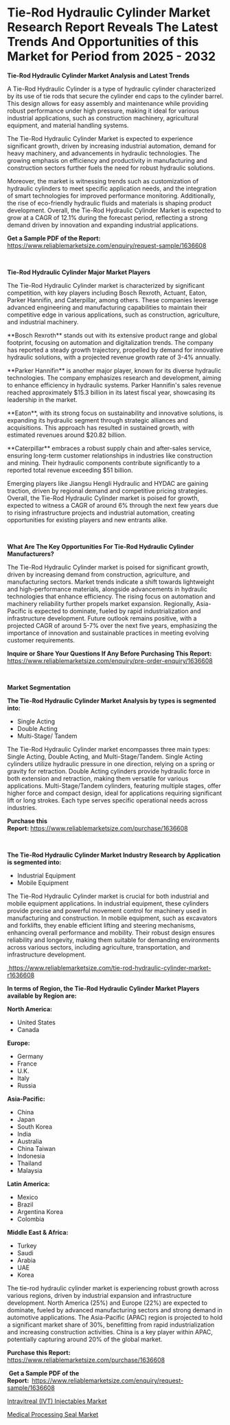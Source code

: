 <p><h1>Tie-Rod Hydraulic Cylinder Market Research Report Reveals The Latest Trends And Opportunities of this Market for Period from 2025 - 2032</h1></p><p><strong>Tie-Rod Hydraulic Cylinder Market Analysis and Latest Trends</strong></p>
<p><p>A Tie-Rod Hydraulic Cylinder is a type of hydraulic cylinder characterized by its use of tie rods that secure the cylinder end caps to the cylinder barrel. This design allows for easy assembly and maintenance while providing robust performance under high pressure, making it ideal for various industrial applications, such as construction machinery, agricultural equipment, and material handling systems.</p><p>The Tie-Rod Hydraulic Cylinder Market is expected to experience significant growth, driven by increasing industrial automation, demand for heavy machinery, and advancements in hydraulic technologies. The growing emphasis on efficiency and productivity in manufacturing and construction sectors further fuels the need for robust hydraulic solutions.</p><p>Moreover, the market is witnessing trends such as customization of hydraulic cylinders to meet specific application needs, and the integration of smart technologies for improved performance monitoring. Additionally, the rise of eco-friendly hydraulic fluids and materials is shaping product development. Overall, the Tie-Rod Hydraulic Cylinder Market is expected to grow at a CAGR of 12.1% during the forecast period, reflecting a strong demand driven by innovation and expanding industrial applications.</p></p>
<p><strong>Get a Sample PDF of the Report:&nbsp;</strong> <a href="https://www.reliablemarketsize.com/enquiry/request-sample/1636608?utm_campaign=1197&utm_medium=2&utm_source=Github&utm_content=ia&utm_term=23032025&utm_id=tie-rod-hydraulic-cylinder">https://www.reliablemarketsize.com/enquiry/request-sample/1636608</a></p>
<p>&nbsp;</p>
<p><strong>Tie-Rod Hydraulic Cylinder Major Market Players</strong></p>
<p><p>The Tie-Rod Hydraulic Cylinder market is characterized by significant competition, with key players including Bosch Rexroth, Actuant, Eaton, Parker Hannifin, and Caterpillar, among others. These companies leverage advanced engineering and manufacturing capabilities to maintain their competitive edge in various applications, such as construction, agriculture, and industrial machinery.</p><p>**Bosch Rexroth** stands out with its extensive product range and global footprint, focusing on automation and digitalization trends. The company has reported a steady growth trajectory, propelled by demand for innovative hydraulic solutions, with a projected revenue growth rate of 3-4% annually.</p><p>**Parker Hannifin** is another major player, known for its diverse hydraulic technologies. The company emphasizes research and development, aiming to enhance efficiency in hydraulic systems. Parker Hannifin's sales revenue reached approximately $15.3 billion in its latest fiscal year, showcasing its leadership in the market.</p><p>**Eaton**, with its strong focus on sustainability and innovative solutions, is expanding its hydraulic segment through strategic alliances and acquisitions. This approach has resulted in sustained growth, with estimated revenues around $20.82 billion.</p><p>**Caterpillar** embraces a robust supply chain and after-sales service, ensuring long-term customer relationships in industries like construction and mining. Their hydraulic components contribute significantly to a reported total revenue exceeding $51 billion.</p><p>Emerging players like Jiangsu Hengli Hydraulic and HYDAC are gaining traction, driven by regional demand and competitive pricing strategies. Overall, the Tie-Rod Hydraulic Cylinder market is poised for growth, expected to witness a CAGR of around 6% through the next few years due to rising infrastructure projects and industrial automation, creating opportunities for existing players and new entrants alike.</p></p>
<p>&nbsp;</p>
<p><strong>What Are The Key Opportunities For Tie-Rod Hydraulic Cylinder Manufacturers?</strong></p>
<p><p>The Tie-Rod Hydraulic Cylinder market is poised for significant growth, driven by increasing demand from construction, agriculture, and manufacturing sectors. Market trends indicate a shift towards lightweight and high-performance materials, alongside advancements in hydraulic technologies that enhance efficiency. The rising focus on automation and machinery reliability further propels market expansion. Regionally, Asia-Pacific is expected to dominate, fueled by rapid industrialization and infrastructure development. Future outlook remains positive, with a projected CAGR of around 5-7% over the next five years, emphasizing the importance of innovation and sustainable practices in meeting evolving customer requirements.</p></p>
<p><strong>Inquire or Share Your Questions If Any Before Purchasing This Report:</strong> <a href="https://www.reliablemarketsize.com/enquiry/pre-order-enquiry/1636608?utm_campaign=1197&utm_medium=2&utm_source=Github&utm_content=ia&utm_term=23032025&utm_id=tie-rod-hydraulic-cylinder">https://www.reliablemarketsize.com/enquiry/pre-order-enquiry/1636608</a></p>
<p>&nbsp;</p>
<p><strong>Market Segmentation</strong></p>
<p><strong>The Tie-Rod Hydraulic Cylinder Market Analysis by types is segmented into:</strong></p>
<p><ul><li>Single Acting</li><li>Double Acting</li><li>Multi-Stage/ Tandem</li></ul></p>
<p><p>The Tie-Rod Hydraulic Cylinder market encompasses three main types: Single Acting, Double Acting, and Multi-Stage/Tandem. Single Acting cylinders utilize hydraulic pressure in one direction, relying on a spring or gravity for retraction. Double Acting cylinders provide hydraulic force in both extension and retraction, making them versatile for various applications. Multi-Stage/Tandem cylinders, featuring multiple stages, offer higher force and compact design, ideal for applications requiring significant lift or long strokes. Each type serves specific operational needs across industries.</p></p>
<p><strong>Purchase this Report:&nbsp;</strong><a href="https://www.reliablemarketsize.com/purchase/1636608?utm_campaign=1197&utm_medium=2&utm_source=Github&utm_content=ia&utm_term=23032025&utm_id=tie-rod-hydraulic-cylinder">https://www.reliablemarketsize.com/purchase/1636608</a></p>
<p>&nbsp;</p>
<p><strong>The Tie-Rod Hydraulic Cylinder Market Industry Research by Application is segmented into:</strong></p>
<p><ul><li>Industrial Equipment</li><li>Mobile Equipment</li></ul></p>
<p><p>The Tie-Rod Hydraulic Cylinder market is crucial for both industrial and mobile equipment applications. In industrial equipment, these cylinders provide precise and powerful movement control for machinery used in manufacturing and construction. In mobile equipment, such as excavators and forklifts, they enable efficient lifting and steering mechanisms, enhancing overall performance and mobility. Their robust design ensures reliability and longevity, making them suitable for demanding environments across various sectors, including agriculture, transportation, and infrastructure development.</p></p>
<p><a href="https://www.reliablemarketsize.com/tie-rod-hydraulic-cylinder-market-r1636608?utm_campaign=1197&utm_medium=2&utm_source=Github&utm_content=ia&utm_term=23032025&utm_id=tie-rod-hydraulic-cylinder">&nbsp;https://www.reliablemarketsize.com/tie-rod-hydraulic-cylinder-market-r1636608</a></p>
<p><strong>In terms of Region, the Tie-Rod Hydraulic Cylinder Market Players available by Region are:</strong></p>
<p>
    <p> <strong> North America: </strong>
        <ul>
            <li>United States</li>
            <li>Canada</li>
        </ul>
        </p> 
    <p> <strong> Europe: </strong>
        <ul>
            <li>Germany</li>
            <li>France</li>
            <li>U.K.</li>
            <li>Italy</li>
            <li>Russia</li>
        </ul>
        </p> 
    <p> <strong> Asia-Pacific: </strong>
        <ul>
            <li>China</li>
            <li>Japan</li>
            <li>South Korea</li>
            <li>India</li>
            <li>Australia</li>
            <li>China Taiwan</li>
            <li>Indonesia</li>
            <li>Thailand</li>
            <li>Malaysia</li>
        </ul>
        </p> 
    <p> <strong> Latin America: </strong>
        <ul>
            <li>Mexico</li>
            <li>Brazil</li>
            <li>Argentina Korea</li>
            <li>Colombia</li>
        </ul>
        </p> 
    <p> <strong> Middle East & Africa: </strong>
        <ul>
            <li>Turkey</li>
            <li>Saudi</li>
            <li>Arabia</li>
            <li>UAE</li>
            <li>Korea</li>
        </ul>
    </p>
    </p>
<p><p>The tie-rod hydraulic cylinder market is experiencing robust growth across various regions, driven by industrial expansion and infrastructure development. North America (25%) and Europe (22%) are expected to dominate, fueled by advanced manufacturing sectors and strong demand in automotive applications. The Asia-Pacific (APAC) region is projected to hold a significant market share of 30%, benefitting from rapid industrialization and increasing construction activities. China is a key player within APAC, potentially capturing around 20% of the global market.</p></p>
<p><strong>Purchase this Report: </strong><a href="https://www.reliablemarketsize.com/purchase/1636608?utm_campaign=1197&utm_medium=2&utm_source=Github&utm_content=ia&utm_term=23032025&utm_id=tie-rod-hydraulic-cylinder">https://www.reliablemarketsize.com/purchase/1636608</a></p>
<p>&nbsp;<strong>Get a Sample PDF of the Report:&nbsp;&nbsp;</strong><a href="https://www.reliablemarketsize.com/enquiry/request-sample/1636608?utm_campaign=1197&utm_medium=2&utm_source=Github&utm_content=ia&utm_term=23032025&utm_id=tie-rod-hydraulic-cylinder">https://www.reliablemarketsize.com/enquiry/request-sample/1636608</a></p>
<p><strong></strong></p>
<p><p><a href="https://github.com/prosalinda88/Market-Research-Report-List-7/blob/main/intravitreal-ivt-injectables-market.md?utm_campaign=1197&utm_medium=2&utm_source=Github&utm_content=ia&utm_term=23032025&utm_id=tie-rod-hydraulic-cylinder">Intravitreal (IVT) Injectables Market</a></p><p><a href="https://github.com/shamprenadw7/Market-Research-Report-List-1/blob/main/medical-processing-seal-market.md?utm_campaign=1197&utm_medium=2&utm_source=Github&utm_content=ia&utm_term=23032025&utm_id=tie-rod-hydraulic-cylinder">Medical Processing Seal Market</a></p></p>